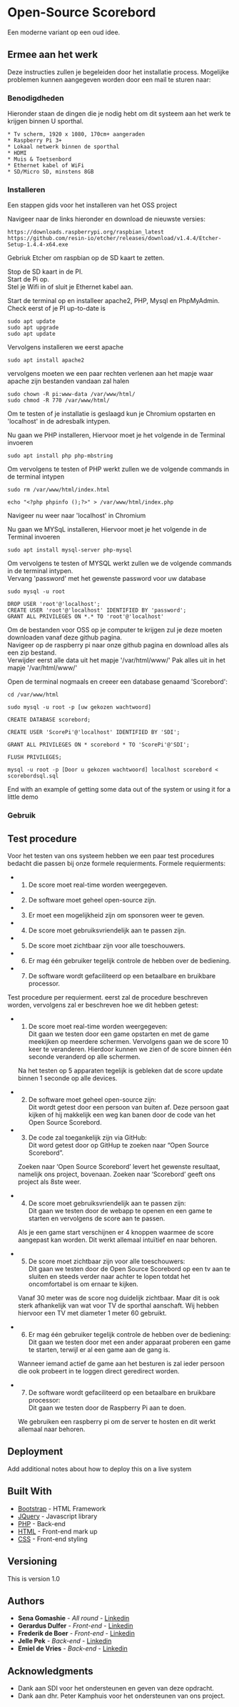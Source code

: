 # Open-Source Scorebord
Een moderne variant op een oud idee.


## Ermee aan het werk

Deze instructies zullen je begeleiden door het installatie process.
Mogelijke problemen kunnen aangegeven worden door een mail te sturen naar:

### Benodigdheden

Hieronder staan de dingen die je nodig hebt om dit systeem aan het werk te krijgen binnen U sporthal.

```
* Tv scherm, 1920 x 1080, 170cm+ aangeraden
* Raspberry Pi 3+
* Lokaal netwerk binnen de sporthal
* HDMI
* Muis & Toetsenbord
* Ethernet kabel of WiFi
* SD/Micro SD, minstens 8GB

```

### Installeren

Een stappen gids voor het installeren van het OSS project  

Navigeer naar de links hieronder en download de nieuwste versies:
```
https://downloads.raspberrypi.org/raspbian_latest
https://github.com/resin-io/etcher/releases/download/v1.4.4/Etcher-Setup-1.4.4-x64.exe
```
Gebriuk Etcher om raspbian op de SD kaart te zetten.  

Stop de SD kaart in de PI.  
Start de Pi op.  
Stel je Wifi in of sluit je Ethernet kabel aan.  

Start de terminal op en installeer apache2, PHP, Mysql en PhpMyAdmin.  
Check eerst of je PI up-to-date is

```
sudo apt update
sudo apt upgrade
sudo apt update

```
  Vervolgens installeren we eerst apache
```
sudo apt install apache2

```
vervolgens moeten we een paar rechten verlenen aan het mapje waar apache zijn bestanden vandaan zal halen
```
sudo chown -R pi:www-data /var/www/html/
sudo chmod -R 770 /var/www/html/

```
Om te testen of je installatie is geslaagd kun je Chromium opstarten en 'localhost' in de adresbalk intypen.  


Nu gaan we PHP installeren, Hiervoor moet je het volgende in de Terminal invoeren
```
sudo apt install php php-mbstring

```
Om vervolgens te testen of PHP werkt zullen we de volgende commands in de terminal intypen
```
sudo rm /var/www/html/index.html

echo "<?php phpinfo ();?>" > /var/www/html/index.php

```
Navigeer nu weer naar 'localhost' in Chromium

Nu gaan we MYSqL installeren, Hiervoor moet je het volgende in de Terminal invoeren
```
sudo apt install mysql-server php-mysql

```
Om vervolgens te testen of MYSQL werkt zullen we de volgende commands in de terminal intypen.  
Vervang 'password' met het gewenste password voor uw database
```
sudo mysql -u root

DROP USER 'root'@'localhost';
CREATE USER 'root'@'localhost' IDENTIFIED BY 'password';
GRANT ALL PRIVILEGES ON *.* TO 'root'@'localhost'

```

Om de bestanden voor OSS op je computer te krijgen zul je deze moeten downloaden vanaf deze github pagina.  
Navigeer op de raspberry pi naar onze github pagina en download alles als een zip bestand.  
Verwijder eerst alle data uit het mapje '/var/html/www/'
Pak alles uit in het mapje '/var/html/www/'  

Open de terminal nogmaals en creeer een database genaamd 'Scorebord':
```
cd /var/www/html

sudo mysql -u root -p [uw gekozen wachtwoord]

CREATE DATABASE scorebord;

CREATE USER 'ScorePi'@'localhost' IDENTIFIED BY 'SDI';

GRANT ALL PRIVILEGES ON * scorebord * TO 'ScorePi'@'SDI';

FLUSH PRIVILEGES;

mysql -u root -p [Door u gekozen wachtwoord] localhost scorebord < scorebordsql.sql

```





End with an example of getting some data out of the system or using it for a little demo


### Gebruik


## Test procedure

Voor het testen van ons systeem hebben we een paar test procedures bedacht die passen bij onze formele requierments.
Formele requierments:
* 1. De score moet real-time worden weergegeven.
* 2. De software moet geheel open-source zijn.
* 3. Er moet een mogelijkheid zijn om sponsoren weer te geven.
* 4. De score moet gebruiksvriendelijk aan te passen zijn.
* 5. De score moet zichtbaar zijn voor alle toeschouwers.
* 6. Er mag één gebruiker tegelijk controle de hebben over de bediening.
* 7. De software wordt gefaciliteerd op een betaalbare en bruikbare processor.

Test procedure per requierment.
eerst zal de procedure beschreven worden, vervolgens zal er beschreven hoe we dit hebben getest:
* 1. De score moet real-time worden weergegeven:  
    Dit gaan we testen door een game opstarten en met de game meekijken op meerdere schermen. Vervolgens gaan we de score 10 keer te veranderen. Hierdoor kunnen we zien of de score binnen één seconde veranderd op alle schermen.  

    Na het testen op 5 apparaten tegelijk is gebleken dat de score update binnen 1 seconde op alle devices.

* 2. De software moet geheel open-source zijn:  
    Dit wordt getest door een persoon van buiten af. Deze persoon gaat kijken of hij makkelijk een weg kan banen door de code van het Open Source Scorebord.  


* 3. De code zal toegankelijk zijn via GitHub:  
    Dit word getest door op GitHup te zoeken naar “Open Source Scorebord”.  

    Zoeken naar ‘Open Source Scorebord’ levert het gewenste resultaat, namelijk ons project, bovenaan. Zoeken naar ‘Scorebord’ geeft ons project als 8ste weer.

* 4. De score moet gebruiksvriendelijk aan te passen zijn:  
    Dit gaan we testen door de webapp te openen en een game te starten en vervolgens de score aan te passen.  

    Als je een game start verschijnen er 4 knoppen waarmee de score aangepast kan worden. Dit werkt allemaal intuïtief en naar behoren.

* 5. De score moet zichtbaar zijn voor alle toeschouwers:  
    Dit gaan we testen door de Open Source Scorebord op een tv aan te sluiten en steeds verder naar achter te lopen totdat het oncomfortabel is om ernaar te kijken.  

    Vanaf 30 meter was de score nog duidelijk zichtbaar. Maar dit is ook sterk afhankelijk van wat voor TV de sporthal aanschaft. Wij hebben hiervoor een TV met diameter 1 meter 60 gebruikt.

* 6. Er mag één gebruiker tegelijk controle de hebben over de bediening:  
    Dit gaan we testen door met een ander apparaat proberen een game te starten, terwijl er al een game aan de gang is.  

    Wanneer iemand actief de game aan het besturen is zal ieder persoon die ook probeert in te loggen direct geredirect worden.

* 7. De software wordt gefaciliteerd op een betaalbare en bruikbare processor:  
    Dit gaan we testen door de Raspberry Pi aan te doen.  

    We gebruiken een raspberry pi om de server te hosten en dit werkt allemaal naar behoren.

## Deployment

Add additional notes about how to deploy this on a live system

## Built With

* [Bootstrap](https://getbootstrap.com/docs/4.1/getting-started/introduction/) - HTML Framework
* [JQuery](https://jquery.com/) - Javascript library
* [PHP](http://php.net/manual/en/migration70.new-features.php) - Back-end
* [HTML](https://www.w3schools.com/Html/) - Front-end mark up
* [CSS](https://www.w3schools.com/CSS/) - Front-end styling


## Versioning

This is version 1.0

## Authors

* **Sena Gomashie** - *All round* - [Linkedin](https://www.linkedin.com/in/sena-gomashie-14079a155/)
* **Gerardus Dulfer** - *Front-end* - [Linkedin]()
* **Frederik de Boer** - *Front-end* - [Linkedin](https://www.linkedin.com/in/frederik-boer-68688b158/)
* **Jelle Pek** - *Back-end* - [Linkedin](https://www.linkedin.com/in/jellepek/)
* **Emiel de Vries** - *Back-end* - [Linkedin](https://www.linkedin.com/in/emiel-de-vries-a519a6147/)

## Acknowledgments

* Dank aan SDI voor het ondersteunen en geven van deze opdracht.
* Dank aan dhr. Peter Kamphuis voor het ondersteunen van ons project.
